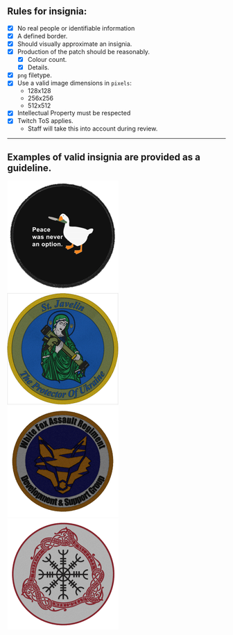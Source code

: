 ## Rules for insignia:
- [x] No real people or identifiable information
- [x] A defined border.
- [x] Should visually approximate an insignia.
- [x] Production of the patch should be reasonably.
     - [x] Colour count.
   - [x] Details.
- [x] `png` filetype.
- [x] Use a valid image dimensions in `pixels`:
  - 128x128
  - 256x256
  - 512x512
- [x] Intellectual Property must be respected
- [x] Twitch ToS applies.
    - Staff will take this into account during review.
------------
## Examples of valid insignia are provided as a guideline.
[<img src="https://github.com/Walthzer/WFAR/blob/main/addons/insignia/players/s_antella.png?raw=true" alt="nord" width="256"/>](antella.png)
[<img src="https://github.com/Walthzer/WFAR/blob/main/addons/insignia/respect/st_javelin.png?raw=true" alt="javelin" width="256"/>](javelin.png)
[<img src="https://github.com/Walthzer/WFAR/blob/main/addons/insignia/scripted/dev_team.png?raw=true" alt="devteam" width="256"/>](devteam.png)
[<img src="https://github.com/Walthzer/WFAR/blob/main/addons/insignia/players/l_nord.png?raw=true" alt="nord" width="256"/>](nord.png)
